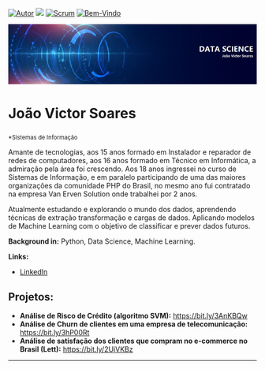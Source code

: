 [![Autor](https://img.shields.io/badge/Autor-joao-red.svg)](https://www.linkedin.com/in/jo%C3%A3o-victor-soares-saraiva-7a51481b4/) [![](https://img.shields.io/badge/python-3.7+-blue.svg)](https://www.python.org/downloads/release/python-365/) [![Scrum](https://img.shields.io/badge/Licença-Scrum-blue.svg)](https://certiprof.com/pages/scrum-foundations-professional-certificate-sfpc-ptbr) [![Bem-Vindo](https://img.shields.io/badge/Contribuição-welcome-brightgreen.svg?style=flat)](https://github.com/Joao-Victor-Soares)

<p align="center">
  <img src="banner.jpg" >
</p>

# João Victor Soares
<sub>*Sistemas de Informação</sub>

Amante de tecnologias, aos 15 anos formado em Instalador e reparador de redes de computadores, aos 16 anos formado em Técnico em Informática, a admiração pela área foi crescendo. Aos 18 anos ingressei no curso de Sistemas de Informação, e em paralelo participando de uma das maiores organizações da comunidade PHP do Brasil, no mesmo ano fui contratado na empresa Van Erven Solution onde trabalhei por 2 anos.

Atualmente estudando e explorando o mundo dos dados, aprendendo técnicas de extração transformação e cargas de dados. Aplicando modelos de Machine Learning
com o objetivo de classificar e prever dados futuros.

**Background in:** Python, Data Science, Machine Learning.

**Links:**
* [LinkedIn](https://www.linkedin.com/in/jo%C3%A3o-victor-soares-saraiva-7a51481b4/)


## Projetos:

* **Análise de Risco de Crédito (algoritmo SVM):** https://bit.ly/3AnKBQw
* **Análise de Churn de clientes em uma empresa de telecomunicação:** https://bit.ly/3hP00Rt
* **Análise de satisfação dos clientes que compram no e-commerce no Brasil (Lett):** https://bit.ly/2UjVKBz


---





